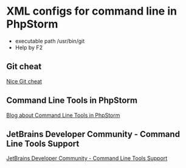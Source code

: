XML configs for command line in PhpStorm
=========

* executable path /usr/bin/git
* Help by F2

Git cheat
---------
[Nice Git cheat](http://www.cheat-sheets.org/saved-copy/git-cheat-sheet.pdf)

Command Line Tools in PhpStorm
-------------
[Blog about Command Line Tools in PhpStorm ](http://blog.jetbrains.com/phpstorm/2013/07/command-line-tools-in-phpstorm/)


JetBrains Developer Community - Command Line Tools Support
-------------
[JetBrains Developer Community - Command Line Tools Support ](http://devnet.jetbrains.com/docs/DOC-1230?_ga=1.105900036.680486946.1404718912)

